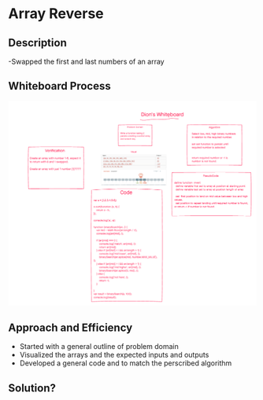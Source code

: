 # Array Reverse

## Description

-Swapped the first and last numbers of an array


## Whiteboard Process

![Whiteboard diagram](./array-binary-search.png)

## Approach and Efficiency

- Started with a general outline of problem domain
- Visualized the arrays and the expected inputs and outputs
- Developed a general code and to match the perscribed algorithm 

## Solution?